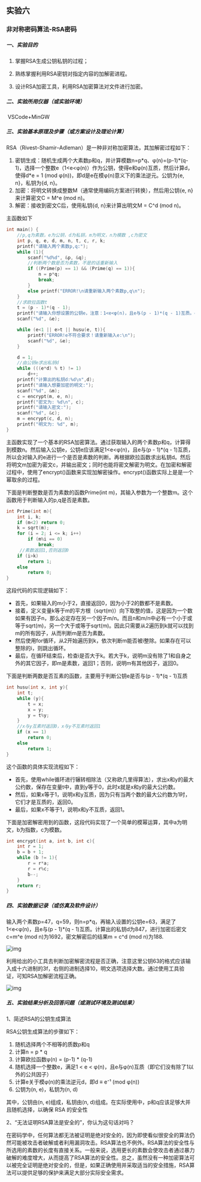## 实验六

### 非对称密码算法-RSA密码

##### 一、实验目的

1. 掌握RSA生成公钥私钥的过程；

2. 熟练掌握利用RSA密钥对指定内容的加解密进程。
3. 设计RSA加密工具，利用RSA加密算法对文件进行加密。

##### 二、实验所用仪器（或实验环境）

​	VSCode+MinGW

##### 三、实验基本原理及步骤（或方案设计及理论计算）

RSA（Rivest–Shamir–Adleman）是一种非对称加密算法，其加解密过程如下：

1. 密钥生成：随机生成两个大素数p和q，并计算模数n=p\*q、φ(n)=(p-1)\*(q-1)，选择一个整数e（1<e<φ(n)）作为公钥，使得e和φ(n)互质，然后计算d，使得d*e = 1 (mod φ(n))，即d是e在模φ(n)意义下的乘法逆元。公钥为{e, n}，私钥为{d, n}。
2. 加密：将明文转换成整数M（通常使用编码方案进行转换），然后用公钥{e, n}来计算密文C = M^e (mod n)。
3. 解密：接收到密文C后，使用私钥{d, n}来计算出明文M = C^d (mod n)。

主函数如下

```c++
int main() {
	//p,q为素数，e为公钥，d为私钥，m为明文，n为模数 ,c为密文 
	int p, q, e, d, m, n, t, c, r, k;
	printf("请输入两个素数p,q:");
	while (1){
		scanf("%d%d", &p, &q);
		//判断两个数是否为素数，不是的话重新输入
		if ((Prime(p) == 1) && (Prime(q) == 1)){  
			n = p*q;
			break;
		}
		else printf("ERROR!\n请重新输入两个素数p,q\n");
	}
	//求欧拉函数t
	t = (p - 1)*(q - 1);      
	printf("请输入你想设置的公钥e，注意：1<e<φ(n)，且e与(p - 1)*(q - 1)互质。e:");
	scanf("%d", &e);

	while (e<1 || e>t || husu(e, t)){
		printf("ERROR!e不符合要求！请重新输入e:\n");
		scanf("%d", &e);
	}

	d = 1;
	//由公钥e求出私钥d
	while (((e*d) % t) != 1)   
		d++;     
	printf("计算出的私钥d:%d\n",d);
	printf("请输入想要加密的明文:");
	scanf("%d", &m);
	c = encrypt(m, e, n);
	printf("密文为: %d\n", c);
	printf("请输入密文:");
	scanf("%d", &c);
	m = encrypt(c, d, n);
	printf("明文为: %d", m);
}
```

主函数实现了一个基本的RSA加密算法。通过获取输入的两个素数p和q，计算得到模数n。然后输入公钥e，公钥e应该满足1<e<φ(n)，且e与(p - 1)*(q - 1)互质，所以会对输入的e进行一个是否是素数的判断。再根据欧拉函数求出私钥d。然后将明文m加密为密文c，并输出密文；同时也能将密文解密为明文。在加密和解密过程中，使用了encrypt()函数来实现加解密操作。encrypt()函数实际上是是一个幂取余的过程。

下面是判断整数是否为素数的函数Prime(int m)，其输入参数为一个整数m。这个函数用于判断输入的p,q是否是素数。

```c++
int Prime(int m){    
	int i, k;
	if (m<2) return 0;
	k = sqrt(m);
	for (i = 2; i <= k; i++)
		if (m%i == 0)
			break;
	 //素数返回1,否则返回0
	if (i>k)   
		return 1;                  
	else
		return 0;                    
}
```

这段代码的实现逻辑如下：

- 首先，如果输入的m小于2，直接返回0，因为小于2的数都不是素数。
- 接着，定义变量k等于m的平方根（sqrt(m)）向下取整的值，这是因为一个数如果有因子n，那么必定存在另一个因子m/n。而且n和m/n中必有一个小于或等于sqrt(m)，另一个大于或等于sqrt(m)。因此只需要从2遍历到k就可以找到m的所有因子，从而判断m是否为素数。
- 然后使用for循环，从2开始遍历到k，依次判断m能否被i整除。如果存在可以整除的i，则跳出循环。
- 最后，在循环结束后，检查i是否大于k。若大于k，说明m没有除了1和自身之外的其它因子，即m是素数，返回1；否则，说明m有其他因子，返回0。

下面是判断两数是否互素的函数，主要用于判断公钥e是否与(p - 1)*(q - 1)互质

```c++
int husu(int x, int y){   
	int t;
	while (y){
		t = x;
		x = y;
		y = t%y;
	}
	//x与y互素时返回0，x与y不互素时返回1  
	if (x == 1) 
		return 0;           
	else  
		return 1;   
}
```

这个函数的具体实现流程如下：

- 首先，使用while循环进行辗转相除法（又称欧几里得算法），求出x和y的最大公约数，保存在变量t中，直到y等于0，此时x就是x和y的最大公约数。
- 然后，如果x等于1，说明x和y互质，因为只有当两个数的最大公约数为1时，它们才是互质的，返回0。
- 最后，如果x不等于1，说明x和y不互质，返回1。

下面是加密解密用到的函数，这段代码实现了一个简单的模幂运算，其中a为明文，b为指数，c为模数。

```c++
int encrypt(int a, int b, int c){
	int r = 1;
	b = b + 1;
	while (b != 1){
		r = r*a;
		r = r%c;
		b--;
	}
	return r;
}
```

##### 四、实验数据记录（或仿真及软件设计）

输入两个素数p=47，q=59，则n=p\*q，再输入设置的公钥e=63，满足了1<e<φ(n)，且e与(p - 1)*(q - 1)互质。计算出的私钥d为847，进行加密后密文c=m^e (mod n)为1692，密文解密后的结果m = c^d (mod n)为188.

![img](/screenshots/6.1.png)

利用给出的小工具去判断加密解密流程是否正确，注意这里公钥63的格式应该输入成十六进制的3f，右侧的进制选择10，明文选项选择大数。通过使用工具验证，可知RSA加解密流程正确。

![img](/screenshots/6.2.png)

##### 五、实验结果分析及回答问题（或测试环境及测试结果）

1、简述RSA的公钥生成算法

RSA公钥生成算法的步骤如下：

1. 随机选择两个不相等的质数p和q
2. 计算n = p * q
3. 计算欧拉函数φ(n) = (p-1) * (q-1)
4. 随机选择一个整数e，满足1 < e < φ(n)，且e与φ(n)互质（即它们没有除了1以外的公共因子）
5. 计算e关于模φ(n)的乘法逆元d，即d ≡ e⁻¹ (mod φ(n))
6. 公钥为(n, e)，私钥为(n, d)

其中，公钥由(n, e)组成，私钥由(n, d)组成。在实际使用中，p和q应该足够大并且随机选择，以确保 RSA 的安全性

2、“无法证明RSA算法是安全的”，你认为这句话对吗？

在密码学中，任何算法都无法被证明是绝对安全的，因为即使看似很安全的算法仍然可能被攻击者破解或者利用漏洞攻击。RSA算法也不例外。RSA算法的安全性与所选用的素数的长度有直接关系。一般来说，选用更长的素数会使攻击者通过暴力破解的难度增大，从而提高了RSA算法的安全性。总之，虽然没有一种加密算法可以被完全证明是绝对安全的，但是，如果正确使用并采取适当的安全措施，RSA算法可以提供足够的保护来满足大部分实际安全需求。





